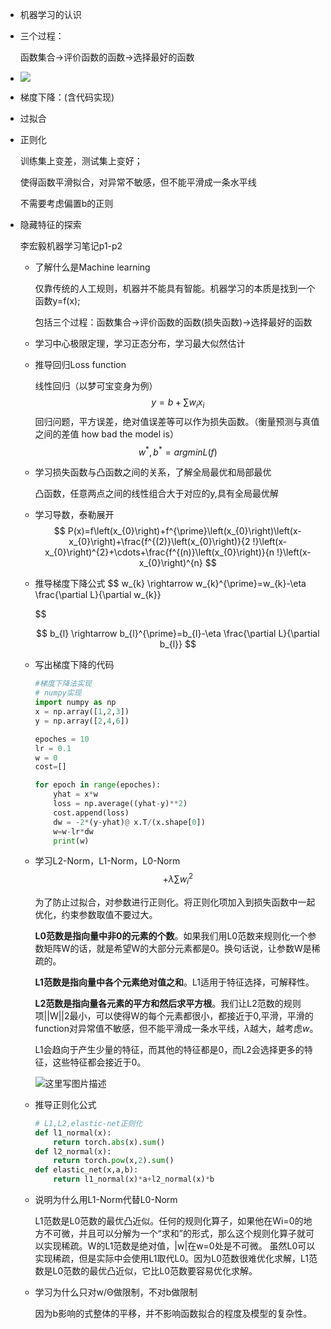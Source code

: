 - 机器学习的认识

- 三个过程：

  函数集合->评价函数的函数->选择最好的函数

  

- ![](C:\Users\Mying\Desktop\微信图片_20190512141705.png)

- 梯度下降：(含代码实现)

- 过拟合

- 正则化

  训练集上变差，测试集上变好；

  使得函数平滑拟合，对异常不敏感，但不能平滑成一条水平线

  不需要考虑偏置b的正则

- 隐藏特征的探索

  李宏毅机器学习笔记p1-p2

  - 了解什么是Machine learning

    仅靠传统的人工规则，机器并不能具有智能。机器学习的本质是找到一个函数y=f(x);

    包括三个过程：函数集合->评价函数的函数(损失函数)->选择最好的函数

  - 学习中心极限定理，学习正态分布，学习最大似然估计

  - 推导回归Loss function

    线性回归（以梦可宝变身为例）
    $$
    y = b + \sum w_ix_i
    $$
    回归问题，平方误差，绝对值误差等可以作为损失函数。（衡量预测与真值之间的差值 how bad the model is）
    $$
    w^*,b^* = argminL(f)
    $$

  - 学习损失函数与凸函数之间的关系，了解全局最优和局部最优

    凸函数，任意两点之间的线性组合大于对应的y,具有全局最优解

  - 学习导数，泰勒展开
    $$
    P(x)=f\left(x_{0}\right)+f^{\prime}\left(x_{0}\right)\left(x-x_{0}\right)+\frac{f^{(2)}\left(x_{0}\right)}{2 !}\left(x-x_{0}\right)^{2}+\cdots+\frac{f^{(n)}\left(x_{0}\right)}{n !}\left(x-x_{0}\right)^{n}
    $$
    

  - 推导梯度下降公式
    $$
    w_{k} \rightarrow w_{k}^{\prime}=w_{k}-\eta \frac{\partial L}{\partial w_{k}}
    $$

    $$
    b_{l} \rightarrow b_{l}^{\prime}=b_{l}-\eta \frac{\partial L}{\partial b_{l}}
    $$

    

  - 写出梯度下降的代码

    ```python
    #梯度下降法实现
    # numpy实现
    import numpy as np
    x = np.array([1,2,3])
    y = np.array([2,4,6])
    
    epoches = 10
    lr = 0.1
    w = 0
    cost=[]
    
    for epoch in range(epoches):
        yhat = x*w
        loss = np.average((yhat-y)**2)
        cost.append(loss)
        dw = -2*(y-yhat)@ x.T/(x.shape[0])
        w=w-lr*dw
        print(w)
    ```

  - 学习L2-Norm，L1-Norm，L0-Norm
    $$
    +\lambda \sum w_i^2
    $$
    

    为了防止过拟合，对参数进行正则化。将正则化项加入到损失函数中一起优化，约束参数取值不要过大。

     **L0范数是指向量中非0的元素的个数**。如果我们用L0范数来规则化一个参数矩阵W的话，就是希望W的大部分元素都是0。换句话说，让参数W是稀疏的。

    **L1范数是指向量中各个元素绝对值之和**。L1适用于特征选择，可解释性。

    **L2范数是指向量各元素的平方和然后求平方根**。我们让L2范数的规则项||W||2最小，可以使得W的每个元素都很小，都接近于0,平滑，平滑的function对异常值不敏感，但不能平滑成一条水平线，$\lambda$越大，越考虑$w$。

    L1会趋向于产生少量的特征，而其他的特征都是0，而L2会选择更多的特征，这些特征都会接近于0。

    


    ![这里写图片描述](https://img-blog.csdn.net/20180621090405436?watermark/2/text/aHR0cHM6Ly9ibG9nLmNzZG4ubmV0L3JlZF9zdG9uZTE=/font/5a6L5L2T/fontsize/400/fill/I0JBQkFCMA==/dissolve/70)

  - 推导正则化公式

    ```python
    # L1,L2,elastic-net正则化
    def l1_normal(x):
        return torch.abs(x).sum()
    def l2_normal(x):
        return torch.pow(x,2).sum()
    def elastic_net(x,a,b):
        return l1_normal(x)*a+l2_normal(x)*b
    ```

    

  - 说明为什么用L1-Norm代替L0-Norm

    L1范数是L0范数的最优凸近似。任何的规则化算子，如果他在Wi=0的地方不可微，并且可以分解为一个“求和”的形式，那么这个规则化算子就可以实现稀疏。W的L1范数是绝对值，|w|在w=0处是不可微。 虽然L0可以实现稀疏，但是实际中会使用L1取代L0。因为L0范数很难优化求解，L1范数是L0范数的最优凸近似，它比L0范数要容易优化求解。

  - 学习为什么只对w/Θ做限制，不对b做限制

    因为b影响的式整体的平移，并不影响函数拟合的程度及模型的复杂性。

    

  

  
